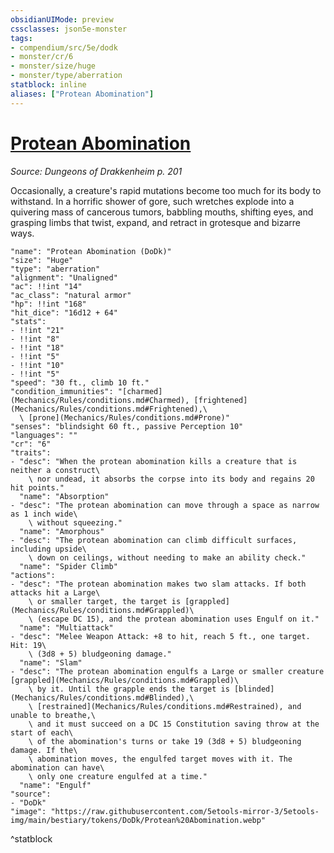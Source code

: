 ```yaml
---
obsidianUIMode: preview
cssclasses: json5e-monster
tags:
- compendium/src/5e/dodk
- monster/cr/6
- monster/size/huge
- monster/type/aberration
statblock: inline
aliases: ["Protean Abomination"]
---
```

# [Protean Abomination](Mechanics\bestiary\aberration/protean-abomination-dodk.md)
*Source: Dungeons of Drakkenheim p. 201*  

Occasionally, a creature's rapid mutations become too much for its body to withstand. In a horrific shower of gore, such wretches explode into a quivering mass of cancerous tumors, babbling mouths, shifting eyes, and grasping limbs that twist, expand, and retract in grotesque and bizarre ways.

```statblock
"name": "Protean Abomination (DoDk)"
"size": "Huge"
"type": "aberration"
"alignment": "Unaligned"
"ac": !!int "14"
"ac_class": "natural armor"
"hp": !!int "168"
"hit_dice": "16d12 + 64"
"stats":
- !!int "21"
- !!int "8"
- !!int "18"
- !!int "5"
- !!int "10"
- !!int "5"
"speed": "30 ft., climb 10 ft."
"condition_immunities": "[charmed](Mechanics/Rules/conditions.md#Charmed), [frightened](Mechanics/Rules/conditions.md#Frightened),\
  \ [prone](Mechanics/Rules/conditions.md#Prone)"
"senses": "blindsight 60 ft., passive Perception 10"
"languages": ""
"cr": "6"
"traits":
- "desc": "When the protean abomination kills a creature that is neither a construct\
    \ nor undead, it absorbs the corpse into its body and regains 20 hit points."
  "name": "Absorption"
- "desc": "The protean abomination can move through a space as narrow as 1 inch wide\
    \ without squeezing."
  "name": "Amorphous"
- "desc": "The protean abomination can climb difficult surfaces, including upside\
    \ down on ceilings, without needing to make an ability check."
  "name": "Spider Climb"
"actions":
- "desc": "The protean abomination makes two slam attacks. If both attacks hit a Large\
    \ or smaller target, the target is [grappled](Mechanics/Rules/conditions.md#Grappled)\
    \ (escape DC 15), and the protean abomination uses Engulf on it."
  "name": "Multiattack"
- "desc": "Melee Weapon Attack: +8 to hit, reach 5 ft., one target. Hit: 19\
    \ (3d8 + 5) bludgeoning damage."
  "name": "Slam"
- "desc": "The protean abomination engulfs a Large or smaller creature [grappled](Mechanics/Rules/conditions.md#Grappled)\
    \ by it. Until the grapple ends the target is [blinded](Mechanics/Rules/conditions.md#Blinded),\
    \ [restrained](Mechanics/Rules/conditions.md#Restrained), and unable to breathe,\
    \ and it must succeed on a DC 15 Constitution saving throw at the start of each\
    \ of the abomination's turns or take 19 (3d8 + 5) bludgeoning damage. If the\
    \ abomination moves, the engulfed target moves with it. The abomination can have\
    \ only one creature engulfed at a time."
  "name": "Engulf"
"source":
- "DoDk"
"image": "https://raw.githubusercontent.com/5etools-mirror-3/5etools-img/main/bestiary/tokens/DoDk/Protean%20Abomination.webp"
```
^statblock